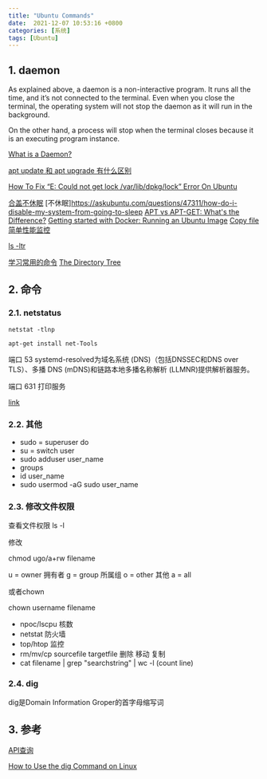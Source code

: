 ```yaml
---
title: "Ubuntu Commands"
date:  2021-12-07 10:53:16 +0800
categories: [系统]
tags: [Ubuntu]
---
```


## 1. daemon
As explained above, a daemon is a non-interactive program. It runs all the time, and it’s not connected to the terminal. Even when you close the terminal, the operating system will not stop the daemon as it will run in the background.

On the other hand, a process will stop when the terminal closes because it is an executing program instance.

[What is a Daemon?](https://www.liquidweb.com/kb/what-is-a-daemon/)


[apt update 和 apt upgrade 有什么区别](https://embeddedinventor.com/apt-update-apt-upgrade-command-explained-for-beginners/)

[How To Fix “E: Could not get lock /var/lib/dpkg/lock” Error On Ubuntu](https://ostechnix.com/how-to-fix-e-could-not-get-lock-var-lib-dpkg-lock-error-on-ubuntu/)



[合盖不休眠](https://blog.csdn.net/xiaoxiao133/article/details/82847936)
[不休眠]https://askubuntu.com/questions/47311/how-do-i-disable-my-system-from-going-to-sleep
[APT vs APT-GET: What's the Difference?](https://phoenixnap.com/kb/apt-vs-apt-get)
[Getting started with Docker: Running an Ubuntu Image](https://dev.to/netk/getting-started-with-docker-running-an-ubuntu-image-4lk9#:~:text=To%20exit%20the%20container%20simply%20type%20exit%20from,Docker%20console%20when%20you%20created%20the%20Ubuntu%20container.)
[](https://dev.to/netk/getting-started-with-docker-running-an-ubuntu-image-4lk9)
[Copy file](https://www.cyberciti.biz/faq/ubuntu-copy-file-command/)
[简单性能监控](https://www.howtoforge.com/tutorial/ubuntu-performance-monitoring/#:~:text=How%20to%20monitor%20your%20system%20performance%20on%20%28Ubuntu%29,type%20%E2%80%9Ctop%E2%80%9D%20and%20hit%20enter.%203%20Lm-sensors.%20)

[ls -ltr](https://askubuntu.com/questions/640746/difference-between-ls-l-ls-ltr-and-ll)

[学习常用的命令](https://vitux.com/40-most-used-ubuntu-commands/)
[ The Directory Tree](https://help.ubuntu.com/lts/installation-guide/armhf/apcs02.html)

## 2. 命令
### 2.1. netstatus

`netstat -tlnp`

`apt-get install net-Tools`

端口 53 systemd-resolved为域名系统 (DNS)（包括DNSSEC和DNS over TLS）、多播 DNS (mDNS)和链路本地多播名称解析 (LLMNR)提供解析器服务。

端口 631 打印服务

[link](https://www.howtogeek.com/513003/how-to-use-netstat-on-linux/)

### 2.2. 其他

- sudo  = superuser do
- su = switch user
- sudo adduser user_name
- groups
- id user_name
- sudo usermod -aG sudo user_name

### 2.3. 修改文件权限

查看文件权限 ls -l

修改

chmod ugo/a+rw filename

u = owner 拥有者
g = group 所属组
o = other 其他
a = all

或者chown

chown username filename

- npoc/lscpu 核数
- netstat 防火墙
- top/htop 监控
- rm/mv/cp sourcefile targetfile 删除 移动 复制
- cat filename | grep "searchstring" | wc -l (count line)

###  2.4. dig

dig是Domain Information Groper的首字母缩写词

## 3. 参考

[API查询](https://wiki.archlinux.org/title/Man_page)

[How to Use the dig Command on Linux](https://www.howtogeek.com/663056/how-to-use-the-dig-command-on-linux/)



